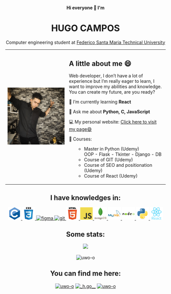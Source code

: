 <h4 align="center"> Hi everyone 👋 I'm </h4>
<h1 align="center">HUGO CAMPOS</h1>
<p align="center">Computer engineering student at <a href="https://usm.cl/en/home/">Federico Santa Maria Technical University</a></p>

<table style="outline:none;border:none;">
  <td><img src="https://github.com/uwo-o/uwo-o/blob/main/images/269947382_937168023861051_89015935210525612_n.jpg" alt="Photo of me"></img></td>

<td>
<h2>A little about me 😄</h2>
<p>Web developer, I don’t have a lot of experience but I’m really eager to learn, I want to improve my abilities and knowledge. You can create my future, are you ready?</p>
<p>🌱 I’m currently learning <strong>React</strong></p>
<p>💬 Ask me about <strong>Python, C, JavaScript</strong></p>
<p>💻 My personal website: <a href="http://uwo.pythonanywhere.com/">Click here to visit my page😄</a></p>
<p>📖 Courses:</p>
<ul align="left">
<ul>
  <li>Master in Python (Udemy)
  <div>OOP - Flask - Tkinter - Django - DB</div></li>
  
  <li>Course of GIT (Udemy)</li>
  <li>Course of SEO and positionation (Udemy)</li>
  <li>Course of React (Udemy)</li>
</ul>
 </td>
</table>

<h2 align="center">I have knowledges in:</h2>
<p align="center"> <a href="https://www.cprogramming.com/" target="_blank" rel="noreferrer"> <img src="https://raw.githubusercontent.com/devicons/devicon/master/icons/c/c-original.svg" alt="c" width="40" height="40"/> </a> <a href="https://www.w3schools.com/css/" target="_blank" rel="noreferrer"> <img src="https://raw.githubusercontent.com/devicons/devicon/master/icons/css3/css3-original-wordmark.svg" alt="css3" width="40" height="40"/> </a> <a href="https://www.figma.com/" target="_blank" rel="noreferrer"> <img src="https://www.vectorlogo.zone/logos/figma/figma-icon.svg" alt="figma" width="40" height="40"/> </a> <a href="https://git-scm.com/" target="_blank" rel="noreferrer"> <img src="https://www.vectorlogo.zone/logos/git-scm/git-scm-icon.svg" alt="git" width="40" height="40"/> </a> <a href="https://www.w3.org/html/" target="_blank" rel="noreferrer"> <img src="https://raw.githubusercontent.com/devicons/devicon/master/icons/html5/html5-original-wordmark.svg" alt="html5" width="40" height="40"/> </a> <a href="https://developer.mozilla.org/en-US/docs/Web/JavaScript" target="_blank" rel="noreferrer"> <img src="https://raw.githubusercontent.com/devicons/devicon/master/icons/javascript/javascript-original.svg" alt="javascript" width="40" height="40"/> </a> <a href="https://www.mongodb.com/" target="_blank" rel="noreferrer"> <img src="https://raw.githubusercontent.com/devicons/devicon/master/icons/mongodb/mongodb-original-wordmark.svg" alt="mongodb" width="40" height="40"/> </a> <a href="https://www.mysql.com/" target="_blank" rel="noreferrer"> <img src="https://raw.githubusercontent.com/devicons/devicon/master/icons/mysql/mysql-original-wordmark.svg" alt="mysql" width="40" height="40"/> </a> <a href="https://nodejs.org" target="_blank" rel="noreferrer"> <img src="https://raw.githubusercontent.com/devicons/devicon/master/icons/nodejs/nodejs-original-wordmark.svg" alt="nodejs" width="40" height="40"/> </a> <a href="https://www.python.org" target="_blank" rel="noreferrer"> <img src="https://raw.githubusercontent.com/devicons/devicon/master/icons/python/python-original.svg" alt="python" width="40" height="40"/> </a> <a href="https://reactjs.org/" target="_blank" rel="noreferrer"> <img src="https://raw.githubusercontent.com/devicons/devicon/master/icons/react/react-original-wordmark.svg" alt="react" width="40" height="40"/> </a> </p>

<h2 align="center">Some stats:</h2>
<div align="center"><img src="https://github-readme-stats.vercel.app/api/top-langs/?username=uwo-o&theme=dark"></img><p><img align="center" src="https://github-readme-streak-stats.herokuapp.com/?user=uwo-o&theme=dark" alt="uwo-o" /></p></div>
<p align="center"> 
<h2 align="center">You can find me here:</h2>
<p align="center">
<a href="https://linkedin.com/in/uwo-o" target="blank"><img align="center" src="https://raw.githubusercontent.com/rahuldkjain/github-profile-readme-generator/master/src/images/icons/Social/linked-in-alt.svg" alt="uwo-o" height="30" width="40" /></a>
<a href="https://instagram.com/_h.go__" target="blank"><img align="center" src="https://raw.githubusercontent.com/rahuldkjain/github-profile-readme-generator/master/src/images/icons/Social/instagram.svg" alt="_h.go__" height="30" width="40" /></a>
<a href="https://www.behance.net/uwo-o" target="blank"><img align="center" src="https://raw.githubusercontent.com/rahuldkjain/github-profile-readme-generator/master/src/images/icons/Social/behance.svg" alt="uwo-o" height="30" width="40" /></a>
</p>
